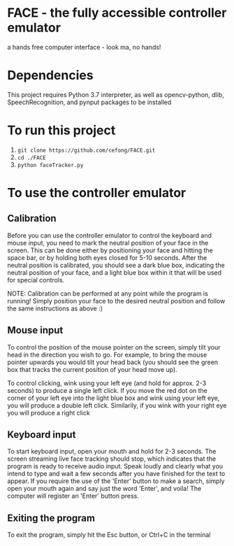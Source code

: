 # FACE - the fully accessible controller emulator
a hands free computer interface - look ma, no hands! 

# Dependencies
This project requires Python 3.7 interpreter, as well as opencv-python, dlib, SpeechRecognition, and pynput packages to be installed

# To run this project
1. `git clone https://github.com/cefong/FACE.git`
2. `cd ./FACE`
3. `python faceTracker.py`

# To use the controller emulator

## Calibration
Before you can use the controller emulator to control the keyboard and mouse input, you need to mark the neutral position of your face in the screen. This can be done either by positioning your face and hitting the space bar, or by holding both eyes closed for 5-10 seconds. After the neutral position is calibrated, you should see a dark blue box, indicating the neutral position of your face, and a light blue box within it that will be used for special controls. 

NOTE: Calibration can be performed at any point while the program is running! Simply position your face to the desired neutral position and follow the same instructions as above :)

## Mouse input
To control the position of the mouse pointer on the screen, simply tilt your head in the direction you wish to go. For example, to bring the mouse pointer upwards you would tilt your head back (you should see the green box that tracks the current position of your head move up). 

To control clicking, wink using your left eye (and hold for approx. 2-3 seconds) to produce a single left click. If you move the red dot on the corner of your left eye into the light blue box and wink using your left eye, you will produce a double left click. Similarily, if you wink with your right eye you will produce a right click

## Keyboard input
To start keyboard input, open your mouth and hold for 2-3 seconds. The screen streaming live face tracking should stop, which indicates that the program is ready to receive audio input. Speak loudly and clearly what you intend to type and wait a few seconds after you have finished for the text to appear. If you require the use of the 'Enter' button to make a search, simply open your mouth again and say just the word 'Enter', and voila! The computer will register an 'Enter' button press.

## Exiting the program
To exit the program, simply hit the Esc button, or Ctrl+C in the terminal
